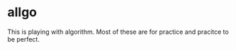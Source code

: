 allgo
=====
This is playing with algorithm. Most of these are for practice and pracitce to be perfect.
